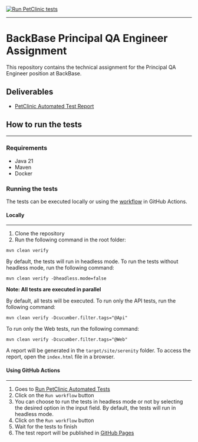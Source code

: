 [![Run PetClinic tests](https://github.com/ricardorlg/VetClinicTests/actions/workflows/build_and_test.yml/badge.svg)](https://github.com/ricardorlg/VetClinicTests/actions/workflows/build_and_test.yml)
___
# BackBase Principal QA Engineer Assignment 
This repository contains the technical assignment for the Principal QA Engineer position at BackBase.
## Deliverables

* [PetClinic Automated Test Report](https://ricardorlg.github.io/VetClinicTests/)

## How to run the tests
___
### Requirements
- Java 21
- Maven 
- Docker

### Running the tests
The tests can be executed locally or using the [workflow](.github/workflows/build_and_test.yml) in GitHub Actions.
#### Locally
___
1. Clone the repository
2. Run the following command in the root folder:
```shell
mvn clean verify
```
By default, the tests will run in headless mode. To run the tests without headless mode, run the following command:
```shell
mvn clean verify -Dheadless.mode=false
```
**Note: All tests are executed in parallel**

By default, all tests will be executed. To run only the API tests, run the following command:
```shell
mvn clean verify -Dcucumber.filter.tags="@Api"
```

To run only the Web tests, run the following command:
```shell
mvn clean verify -Dcucumber.filter.tags="@Web"
```
A report will be generated in the `target/site/serenity` folder. To access the report, open the `index.html` file in a browser.

#### Using GitHub Actions
___
1. Goes to [Run PetClinic Automated Tests](https://github.com/ricardorlg/VetClinicTests/actions/workflows/build_and_test.yml)
2. Click on the `Run workflow` button
3. You can choose to run the tests in headless mode or not by selecting the desired option in the input field. By default, the tests will run in headless mode.
4. Click on the `Run workflow` button
5. Wait for the tests to finish
6. The test report will be published in [GitHub Pages](https://ricardorlg.github.io/VetClinicTests/)